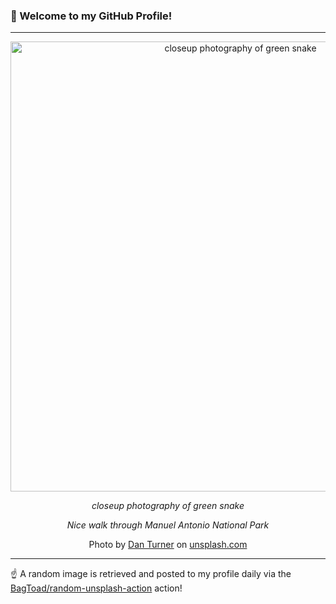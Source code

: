 ### 👋 Welcome to my GitHub Profile!

----

<div align="center">
  <img width="720" src="https://images.unsplash.com/photo-1518082721381-c1b6b4ea0d90?crop=entropy&cs=tinysrgb&fit=max&fm=jpg&ixid=M3w1NTI0OTR8MHwxfHJhbmRvbXx8fHx8fHx8fDE3MzA3MDA4MTV8&ixlib=rb-4.0.3&q=80&w=1080" alt="closeup photography of green snake">
  
  <em>closeup photography of green snake</em>
  
  <em>Nice walk through Manuel Antonio National Park</em>
  
  Photo by [Dan Turner](null) on [unsplash.com](https://unsplash.com/)
</div>

----

☝️ A random image is retrieved and posted to my profile daily via the [BagToad/random-unsplash-action](https://github.com/BagToad/random-unsplash-action) action!
